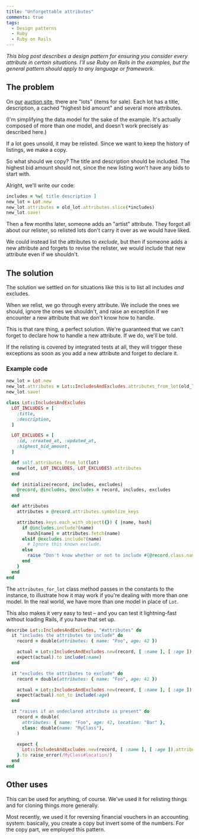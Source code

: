 ```yaml
---
title: "Unforgettable attributes"
comments: true
tags:
  - Design patterns
  - Ruby
  - Ruby on Rails
---
```


*This blog post describes a design pattern for ensuring you consider every attribute in certain situations. I'll use Ruby on Rails in the examples, but the general pattern should apply to any language or framework.*


## The problem

On [our](http://dev.auctionet.com) [auction site](https://auctionet.com), there are "lots" (items for sale). Each lot has a title, description, a cached "highest bid amount" and several more attributes.

(I'm simplifying the data model for the sake of the example. It's actually composed of more than one model, and doesn't work precisely as described here.)

If a lot goes unsold, it may be relisted. Since we want to keep the history of listings, we make a copy.

So what should we copy? The title and description should be included. The highest bid amount should not, since the new listing won't have any bids to start with.

Alright, we'll write our code:

``` ruby relister.rb linenos:false
includes = %w[ title description ]
new_lot = Lot.new
new_lot.attributes = old_lot.attributes.slice(*includes)
new_lot.save!
```

Then a few months later, someone adds an "artist" attribute. They forgot all about our relister, so relisted lots don't carry it over as we would have liked.

We could instead list the attributes to *exclude*, but then if someone adds a new attribute and forgets to revise the relister, we would include that new attribute even if we shouldn't.


## The solution

The solution we settled on for situations like this is to list all includes *and* excludes.

When we relist, we go through every attribute. We include the ones we should, ignore the ones we shouldn't, and raise an exception if we encounter a new attribute that we don't know how to handle.

This is that rare thing, a perfect solution. We're guaranteed that we can't forget to declare how to handle a new attribute. If we do, we'll be told.

If the relisting is covered by integrated tests at all, they will trigger these exceptions as soon as you add a new attribute and forget to declare it.

### Example code

``` ruby relister.rb linenos:false
new_lot = Lot.new
new_lot.attributes = Lot::IncludesAndExcludes.attributes_from_lot(old_lot)
new_lot.save!
```

``` ruby lot/includes_and_excludes.rb linenos:false
class Lot::IncludesAndExcludes
  LOT_INCLUDES = [
    :title,
    :description,
  ]

  LOT_EXCLUDES = [
    :id, :created_at, :updated_at,
    :highest_bid_amount,
  ]

  def self.attributes_from_lot(lot)
    new(lot, LOT_INCLUDES, LOT_EXCLUDES).attributes
  end

  def initialize(record, includes, excludes)
    @record, @includes, @excludes = record, includes, excludes
  end

  def attributes
    attributes = @record.attributes.symbolize_keys

    attributes.keys.each_with_object({}) { |name, hash|
      if @includes.include?(name)
        hash[name] = attributes.fetch(name)
      elsif @excludes.include?(name)
        # Ignore this known exclude.
      else
        raise "Don't know whether or not to include #{@record.class.name}##{name}!"
      end
    }
  end
end
```

The `attributes_for_lot` class method passes in the constants to the instance, to illustrate how it may work if you're dealing with more than one model. In the real world, we have more than one model in place of `Lot`.

This also makes it very easy to test – and you can test it lightning-fast without loading Rails, if you have that set up.

``` ruby spec/lot/includes_and_excludes_spec.rb linenos:false
describe Lot::IncludesAndExcludes, "#attributes" do
  it "includes the attributes to include" do
    record = double(attributes: { name: "Foo", age: 42 })

    actual = Lot::IncludesAndExcludes.new(record, [ :name ], [ :age ]).attributes
    expect(actual).to include(:name)
  end

  it "excludes the attributes to exclude" do
    record = double(attributes: { name: "Foo", age: 42 })

    actual = Lot::IncludesAndExcludes.new(record, [ :name ], [ :age ]).attributes
    expect(actual).not_to include(:age)
  end

  it "raises if an undeclared attribute is present" do
    record = double(
      attributes: { name: "Foo", age: 42, location: "Bar" },
      class: double(name: "MyClass"),
    )

    expect {
      Lot::IncludesAndExcludes.new(record, [ :name ], [ :age ]).attributes
    }.to raise_error(/MyClass#location/)
  end
end
```


## Other uses

This can be used for anything, of course. We've used it for relisting things and for cloning things more generally.

Most recently, we used it for reversing financial vouchers in an accounting system: basically, you create a copy but invert some of the numbers. For the copy part, we employed this pattern.
